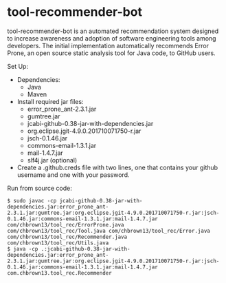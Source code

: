 # tool-recommender-bot
tool-recommender-bot is an automated recommendation system designed to increase awareness and adoption of software engineering tools among developers. The initial implementation automatically recommends Error Prone, an open source static analysis tool for Java code, to GitHub users.

Set Up:
* Dependencies:
	* Java
	* Maven
* Install required jar files: 
	* error_prone_ant-2.3.1.jar 
	* gumtree.jar 
	* jcabi-github-0.38-jar-with-dependencies.jar
	* org.eclipse.jgit-4.9.0.201710071750-r.jar
	* jsch-0.1.46.jar
	* commons-email-1.3.1.jar
	* mail-1.4.7.jar
	* slf4j.jar (optional)
* Create a .github.creds file with two lines, one that contains your github username and one with your password.


Run from source code:
```
$ sudo javac -cp jcabi-github-0.38-jar-with-dependencies.jar:error_prone_ant-2.3.1.jar:gumtree.jar:org.eclipse.jgit-4.9.0.201710071750-r.jar:jsch-0.1.46.jar:commons-email-1.3.1.jar:mail-1.4.7.jar com/chbrown13/tool_rec/ErrorProne.java com/chbrown13/tool_rec/Tool.java com/chbrown13/tool_rec/Error.java com/chbrown13/tool_rec/Recommender.java com/chbrown13/tool_rec/Utils.java
$ java -cp .:jcabi-github-0.38-jar-with-dependencies.jar:error_prone_ant-2.3.1.jar:gumtree.jar:org.eclipse.jgit-4.9.0.201710071750-r.jar:jsch-0.1.46.jar:commons-email-1.3.1.jar:mail-1.4.7.jar com.chbrown13.tool_rec.Recommender
```
